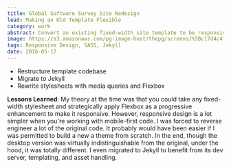 ```yaml
---
title: Global Software Survey Site Redesign
lead: Making an Old Template Flexible
category: work
abstract: Convert an existing fixed-width site template to be responsive without changing the desktop version or losing existing browser compatibility.
image: https://s3.amazonaws.com/pg-image-host/thepg/screens/%5Bc17d4c4f766af152cba2ef660fc7eedb%5D_gss.png
tags: Responsive Design, SASS, Jekyll
date: 2016-05-17
---
```


- Restructure template codebase
- Migrate to Jekyll
- Rewrite stylesheets with media queries and Flexbox

**Lessons Learned**: My theory at the time was that you could take any fixed-width stylesheet and strategically apply Flexbox as a progressive enhancement to make it responsive. However, responsive design is a lot simpler when you're working with mobile-first code. I was forced to reverse engineer a lot of the original code. It probably would have been easier if I was permitted to build a new a theme from scratch. In the end, though the desktop version was virtually indistinguishable from the original, under the hood, it was totally different. I even migrated to Jekyll to benefit from its dev server, templating, and asset handling.
